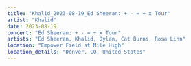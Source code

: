 ```yaml
---
title: "Khalid_2023-08-19_Ed Sheeran: + - = ÷ x Tour"
artist: "Khalid"
date: 2023-08-19
concert: "Ed Sheeran: + - = ÷ x Tour"
artists: "Ed Sheeran, Khalid, Dylan, Cat Burns, Rosa Linn"
location: "Empower Field at Mile High"
location_details: "Denver, CO, United States"
---
```

